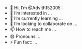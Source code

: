 - 👋 Hi, I’m @Advith152005
- 👀 I’m interested in ...
- 🌱 I’m currently learning ...
- 💞️ I’m looking to collaborate on ...
- 📫 How to reach me ...
- 😄 Pronouns: ...
- ⚡ Fun fact: ...

<!---
Advith152005/Advith152005 is a ✨ special ✨ repository because its `README.md` (this file) appears on your GitHub profile.
You can click the Preview link to take a look at your changes.
--->

